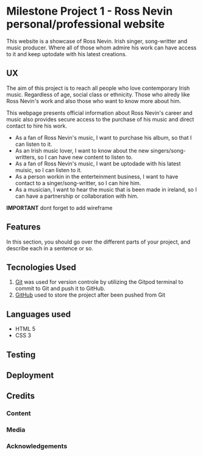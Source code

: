 # Milestone Project 1 - **Ross Nevin** personal/professional website


This website is a showcase of Ross Nevin. Irish singer, song-writter and music producer. 
Where all of those whom admire his work can have access to it and keep uptodate with his latest creations. 

## UX

The aim of this project is to reach all people who love contemporary Irish music. Regardless of age, social class or ethnicity. Those who alredy like Ross Nevin's work and also those who want to know more about him. 

This webpage presents official information about Ross Nevin's career and music also provides secure access to the purchase of his music and direct contact to hire his work.


* As a fan of Ross Nevin's music, I want to purchase his album, so that I can listen to it.
* As an Irish music lover, I want to know about the new singers/song-writters, so I can have new content to listen to.
* As a fan of Ross Nevin's music, I want be uptodade with his latest muisic, so I can listen to it.
* As a person workin in the enterteinment business, I want to have contact to a singer/song-writter, so I can hire him.
* As a musician, I want to hear the music that is been made in ireland, so I can have a partnership or collaboration with him.

**IMPORTANT** dont forget to add wireframe

## Features

In this section, you should go over the different parts of your project, and describe each in a sentence or so.


## Tecnologies Used
1. [Git](https://git-scm.com/) was used for version controle by utilizing the Gitpod terminal to commit to Git and push it to GitHub. 
2. [GitHub](https://github.com) used to store the project after been pushed from Git

## Languages used
* HTML 5
* CSS 3
## Testing

## Deployment

## Credits
### Content
### Media
### Acknowledgements


